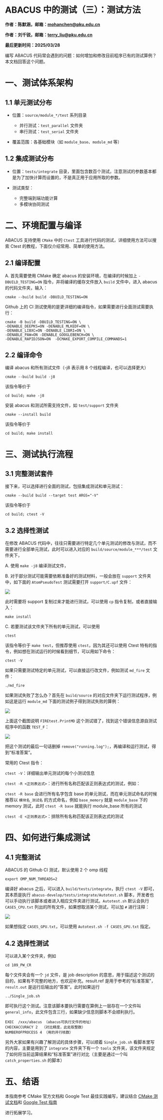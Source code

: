 # ABACUS 中的测试（三）：测试方法

**作者：陈默涵，邮箱：mohanchen@pku.edu.cn**

**作者：刘千锐，邮箱：terry_liu@pku.edu.cn**

**最后更新时间：2025/03/28**

编写 ABACUS 代码常会遇到的问题：如何增加和修改目前程序已有的测试算例？本文档回答这个问题。

# 一、测试体系架构

## 1.1 单元测试分布

- 位置：`source/module_*/test` 系列目录

  - 并行测试：`test_parallel` 文件夹
  - 串行测试：`test_serial` 文件夹
- 覆盖范围：各基础模块（如 `module_base`、`module_md` 等）

## 1.2 集成测试分布

- 位置：`tests/integrate` 目录，里面包含数百个测试，注意测试的参数基本都是为了加快计算而设置的，不是真正用于应用所取的参数。
- 测试类型：

  - 完整端到端功能计算
  - 多模块协同测试

# 二、环境配置与编译

ABACUS 支持使用 `CMake` 中的 `Ctest` 工具进行代码的测试，详细使用方法可以搜索 Ctest 的教程，下面仅介绍常用、简单的使用方法。

## 2.1 编译配置

A. 首先需要使用 CMake 确定 abacus 的安装环境，在编译的时候加上 `-DBUILD_TESTING=ON` 指令，并将编译的缓存文件放入 `build` 文件中，进入 abacus 的代码文件夹，输入：

```
cmake --build build -DBUILD_TESTING=ON
```

Github 上的 CI 测试使用的是更详细的编译指令，如果需要进行全面测试需要执行：

```
cmake -B build -DBUILD_TESTING=ON \
-DENABLE_DEEPKS=ON -DENABLE_MLKEDF=ON \
-DENABLE_LIBXC=ON -DENABLE_LIBRI=ON \
-DENABLE_PAW=ON -DENABLE_GOOGLEBENCH=ON \
-DENABLE_RAPIDJSON=ON  -DCMAKE_EXPORT_COMPILE_COMMANDS=1
```

## 2.2 编译命令

编译 abacus 和所有测试文件（-j8 表示用 8 个线程编译，也可以选择更大）

```
cmake --build build -j8
```

该指令等价于

```
cd build; make -j8
```

安装 abacus 和测试所需支持文件，如 `test/support` 文件夹

```
cmake --install build
```

该指令等价于

```
cd build; make install
```

# 三、测试执行流程

## 3.1 完整测试套件

接下来，可以选择进行全面的测试，包括集成测试和单元测试：

```
cmake --build build --target test ARGS="-V"
```

该指令等价于

```
cd build; ctest -V
```

## 3.2 选择性测试

在修改 ABACUS 代码中，往往只需要进行特定几个单元测试的修改与测试，而不需要进行全部单元测试，此时可以进入对应的 `build/source/module_***/test` 文件夹下，

A. 使用 `make -j8` 编译测试文件，

B. 对于部分测试可能需要依赖准备好的测试材料，一般会放在 `support` 文件夹中，如下面的 `AtomPseudoTest` 测试需要打开 `support/C.upf` 文件：

![](picture/fig-test3-1.png)

此时需要将 support 复制过来才能进行测试，可以使用 `cp` 指令复制，或者直接输入：

```
make install
```

C. 若要测试该文件夹下所有的单元测试，可以使用

```
ctest
```

该指令等价于 `make test`，但推荐使用 `ctest`，因为其还可以使用 Ctest 特有的指令，例如想在测试运行的时候看到细节，可以用如下命令：

```
ctest -V
```

如果只需要测试特定的单元测试，可以直接运行改文件，例如测试 `md_fire` 文件：

```
./md_fire
```

如果测试失败了怎么办？首先在 `build/source` 的对应文件夹下运行测试程序，例如这是运行 `module_md` 下面的测试例子得到测试失败的算例：

![](picture/fig-test3-2.png)

上面这个截图说明 `FIREtest.PrintMD` 这个测试错了，找到这个错误信息源自测试程序中的函数 `TEST_F`：

![](picture/fig-test3-3.png)

把这个测试的最后一句话删掉 `remove("running.log");`，再编译和运行测试，得到“标准答案”。

常用的 Ctest 指令：

`ctest -V`：详细输出单元测试的每个小测试信息

`ctest -R <正则表达式>`：进行所有名称匹配该正则表达式的测试，例如：

`ctest -R base` 会进行所有名字包含 base 的单元测试，而在单元测试命名的时候推荐以 `模块名_测试名` 的方式命名，例如 `base_memory` 就是 `module_base` 下的 memory 测试，此时 `ctest -R base` 就能执行 module_base 所有的测试

`ctest -E <正则表达式>`：排除所有名称匹配该正则表达式的测试

# 四、如何进行集成测试

## 4.1 完整测试

ABACUS 的 Github CI 测试，默认使用 2 个 omp 线程

```
export OMP_NUM_THREADS=2
```

编译好 abacus 之后，可以进入 `build/tests/integrate`，执行 `ctest -V` 即可，其本质是执行 `abacus-develop/tests/integrate/Autotest.sh` 脚本，开发者也可以手动执行该脚本或者进入相应文件夹进行测试。`Autotest.sh` 默认会执行 `CASES_CPU.txt` 列出的所有文件，如果想取消某个测试，可以加 `#` 进行注释：

![](picture/fig-test3-4.png)

如果想指定 `CASES_GPU.txt`，可以使用 `Autotest.sh -f CASES_GPU.txt` 指定。

## 4.2 选择性测试

可以进入某个文件夹，例如

```
cd 109_PW_CR
```

每个文件夹会有一个 `jd` 文件，是 job description 的意思，用于描述这个测试的目的，如果有不完整的地方，也欢迎补充。result.ref 是用于参考的“标准答案”，`result.out` 是运行后输出的“答案”。此时如果运行

```
../Single_job.sh
```

即可执行这个测试。注意该脚本要执行需要在算例上一层存在一个文件叫 `general_info`，此文件包含三行，如果缺少信息则脚本不会顺利执行。

```
EXEC  /xxx/abacus （abacus可执行文件的地址）
CHECKACCURACY 2  （对比精度，此处取整数）
NUMBEROFPROCESS 4 （用的并行核数）
```

另外大家如果有兴趣了解测试的具体步骤，可以顺着 `Single_job.sh` 看脚本里写的内容，主要是用到了 `integrate` 文件夹下有一个 `tools` 文件夹，该文件夹规定了如何将当前运算结果和“标准答案”进行对比（主要是通过一个叫 `catch_properties.sh` 的脚本）

# 五、结语

本指南参考 CMake 官方文档和 Google Test 最佳实践编写，建议结合 [CMake 测试文档](https://cmake.org/cmake/help/latest/manual/ctest.1.html)和 [Google Test 指南](https://google.github.io/googletest/)

进行拓展学习。
